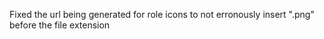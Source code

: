 Fixed the url being generated for role icons to not erronously insert ".png" before the file extension

